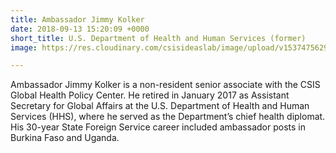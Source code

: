 ```yaml
---
title: Ambassador Jimmy Kolker
date: 2018-09-13 15:20:09 +0000
short_title: U.S. Department of Health and Human Services (former)
image: https://res.cloudinary.com/csisideaslab/image/upload/v1537475629/health-commission/Kolker_Jimmy.jpg

---
```

Ambassador Jimmy Kolker is a non-resident senior associate with the CSIS Global Health Policy Center. He retired in January 2017 as Assistant Secretary for Global Affairs at the U.S. Department of Health and Human Services (HHS), where he served as the Department’s chief health diplomat. His 30-year State Foreign Service career included ambassador posts in Burkina Faso and Uganda.
